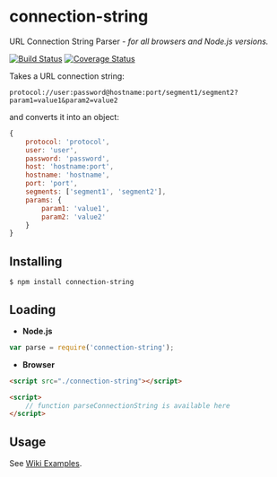 connection-string
=================

URL Connection String Parser - _for all browsers and Node.js versions._

[![Build Status](https://travis-ci.org/vitaly-t/connection-string.svg?branch=master)](https://travis-ci.org/vitaly-t/connection-string)
[![Coverage Status](https://coveralls.io/repos/vitaly-t/connection-string/badge.svg?branch=master)](https://coveralls.io/r/vitaly-t/connection-string?branch=master)

Takes a URL connection string: 

```
protocol://user:password@hostname:port/segment1/segment2?param1=value1&param2=value2
```

and converts it into an object:

```js
{
    protocol: 'protocol',
    user: 'user',
    password: 'password',
    host: 'hostname:port',
    hostname: 'hostname',
    port: 'port',
    segments: ['segment1', 'segment2'],
    params: {
        param1: 'value1',
        param2: 'value2'
    }
}
```

## Installing

```
$ npm install connection-string
```

## Loading

* **Node.js**

```js
var parse = require('connection-string');
```

* **Browser**

```html
<script src="./connection-string"></script>

<script>
    // function parseConnectionString is available here
</script>
```

## Usage

See [Wiki Examples](https://github.com/vitaly-t/connection-string/wiki).
